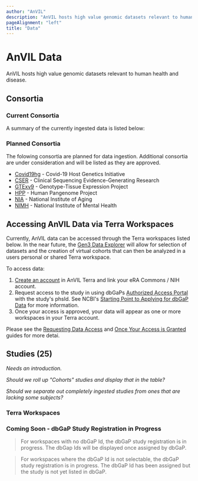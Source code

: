 ```yaml
---
author: "AnVIL"
description: "AnVIL hosts high value genomic datasets relevant to human health and disease."
pageAlignment: "left"
title: "Data"
---
```


# AnVIL Data

<hero small>AnVIL hosts high value genomic datasets relevant to human health and disease.</hero>

## Consortia

### Current Consortia
 
 A summary of the currently ingested data is listed below:
 
<data-summary></data-summary>

### Planned Consortia

The folowing consortia are planned for data ingestion. Additional consortia are under consideration and will be listed as they are approved.

* [Covid19hg](https://www.covid19hg.org) -  Covid-19 Host Genetics Initiative
* [CSER](https://cser-consortium.org ) - Clinical Sequencing Evidence-Generating Research
* [GTExv9](https://gtexportal.org/home/) - Genotype-Tissue Expression Project
* [HPP](https://humanpangenome.org/) - Human Pangenome Project
* [NIA](https://www.nia.nih.gov/) - National Institute of Aging
* [NIMH](https://nda.nih.gov/) - National Institute of Mental Health


## Accessing AnVIL Data via Terra Workspaces

Currently, AnVIL data can be accessed through the Terra workspaces listed below. In the near future, the [Gen3 Data Explorer](https://gen3.org/) will allow for selection of datasets and the creation of virtual cohorts that can then be analyzed in a users personal or shared Terra workspace.

To access data:

1. [Create an account](https://anvil.terra.bio/#workspaces) in AnVIL Terra and link your eRA Commons / NIH account.
1. Request access to the study in using dbGaPs [Authorized Access Portal](https://dbgap.ncbi.nlm.nih.gov/aa/wga.cgi?page=login) with the study's phsId. See NCBI's [Starting Point to Applying for dbGaP Data](https://www.ncbi.nlm.nih.gov/books/NBK99225/) for more information.
1. Once your access is approved, your data will appear as one or more workspaces in your Terra account.  

Please see the [Requesting Data Access](/data/requesting-data-access) and [Once Your Access is Granted](/data/requesting-data-access#once-your-access-is-granted) guides for more detai.  

## Studies (25)

_Needs an introduction._ 

_Should we roll up "Cohorts" studies and display that in the table?_

_Should we separate out completely ingested studies from ones that are lacking some subjects?_

<data-summary dbGapAccessible=true></data-summary>
<data-studies></data-studies>

### Terra Workspaces


<data-detail dbGapAccessible=true></data-detail>

### Coming Soon - dbGaP Study Registration in Progress

> For workspaces with no dbGaP Id, the dbGaP study registration is in progress. The dbGap Ids will be displayed once assigned by dbGaP. 

>For workspaces where the dbGaP Id is not selectable, the dbGaP study registration is in progress.  The dbGaP Id has been assigned but the study is not yet listed in dbGaP.

<data-summary dbGapAccessible=false></data-summary>
<data-detail dbGapAccessible=false></data-detail>


